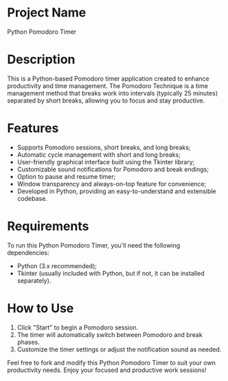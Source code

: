 # Project Name
Python Pomodoro Timer

# Description

This is a Python-based Pomodoro timer application created to enhance productivity and time management. 
The Pomodoro Technique is a time management method that breaks work into intervals (typically 25 minutes) separated by short breaks, allowing you to focus and stay productive.

# Features

- Supports Pomodoro sessions, short breaks, and long breaks;
- Automatic cycle management with short and long breaks;
- User-friendly graphical interface built using the Tkinter library;
- Customizable sound notifications for Pomodoro and break endings;
- Option to pause and resume timer;
- Window transparency and always-on-top feature for convenience;
- Developed in Python, providing an easy-to-understand and extensible codebase.

# Requirements

To run this Python Pomodoro Timer, you'll need the following dependencies:

- Python (3.x recommended);
- Tkinter (usually included with Python, but if not, it can be installed separately).

# How to Use

1) Click "Start" to begin a Pomodoro session.
2) The timer will automatically switch between Pomodoro and break phases.
3) Customize the timer settings or adjust the notification sound as needed.



Feel free to fork and modify this Python Pomodoro Timer to suit your own productivity needs. Enjoy your focused and productive work sessions!

